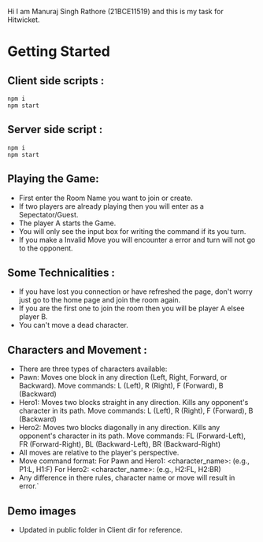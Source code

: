 Hi I am Manuraj Singh Rathore (21BCE11519) and this is my task for Hitwicket.

# Getting Started

## Client side scripts :

```
npm i
npm start
```

## Server side script :

```
npm i
npm start
```

## Playing the Game:

- First enter the Room Name you want to join or create.
- If two players are already playing then you will enter as a Sepectator/Guest.
- The player A starts the Game.
- You will only see the input box for writing the command if its you turn.
- If you make a Invalid Move you will encounter a error and turn will not go to the opponent.

## Some Technicalities :

- If you have lost you connection or have refreshed the page, don't worry just go to the home page and join the room again.
- If you are the first one to join the room then you will be player A elsee player B.
- You can't move a dead character.

## Characters and Movement :

- There are three types of characters available:
- Pawn: Moves one block in any direction (Left, Right, Forward, or Backward). Move commands: L (Left), R (Right), F (Forward), B (Backward)
- Hero1: Moves two blocks straight in any direction. Kills any opponent's character in its path. Move commands: L (Left), R (Right), F (Forward), B (Backward)
- Hero2: Moves two blocks diagonally in any direction. Kills any opponent's character in its path. Move commands: FL (Forward-Left), FR (Forward-Right), BL (Backward-Left), BR (Backward-Right)
- All moves are relative to the player's perspective.
- Move command format: For Pawn and Hero1: <character_name>: (e.g., P1:L, H1:F) For Hero2: <character_name>: (e.g., H2:FL, H2:BR)
- Any difference in there rules, character name or move will result in error.`

## Demo images

- Updated in public folder in Client dir for reference.

